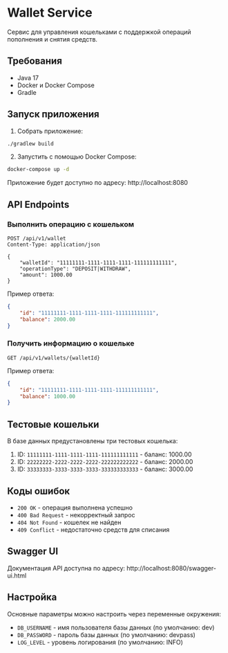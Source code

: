 # Wallet Service

Сервис для управления кошельками с поддержкой операций пополнения и снятия средств.

## Требования

- Java 17
- Docker и Docker Compose
- Gradle

## Запуск приложения

1. Собрать приложение:
```bash
./gradlew build
```

2. Запустить с помощью Docker Compose:
```bash
docker-compose up -d
```

Приложение будет доступно по адресу: http://localhost:8080

## API Endpoints

### Выполнить операцию с кошельком
```
POST /api/v1/wallet
Content-Type: application/json

{
    "walletId": "11111111-1111-1111-1111-111111111111",
    "operationType": "DEPOSIT|WITHDRAW",
    "amount": 1000.00
}
```

Пример ответа:
```json
{
    "id": "11111111-1111-1111-1111-111111111111",
    "balance": 2000.00
}
```

### Получить информацию о кошельке
```
GET /api/v1/wallets/{walletId}
```

Пример ответа:
```json
{
    "id": "11111111-1111-1111-1111-111111111111",
    "balance": 1000.00
}
```

## Тестовые кошельки

В базе данных предустановлены три тестовых кошелька:

1. ID: `11111111-1111-1111-1111-111111111111` - баланс: 1000.00
2. ID: `22222222-2222-2222-2222-222222222222` - баланс: 2000.00
3. ID: `33333333-3333-3333-3333-333333333333` - баланс: 3000.00

## Коды ошибок

- `200 OK` - операция выполнена успешно
- `400 Bad Request` - некорректный запрос
- `404 Not Found` - кошелек не найден
- `409 Conflict` - недостаточно средств для списания

## Swagger UI

Документация API доступна по адресу: http://localhost:8080/swagger-ui.html

## Настройка

Основные параметры можно настроить через переменные окружения:

- `DB_USERNAME` - имя пользователя базы данных (по умолчанию: dev)
- `DB_PASSWORD` - пароль базы данных (по умолчанию: devpass)
- `LOG_LEVEL` - уровень логирования (по умолчанию: INFO)
